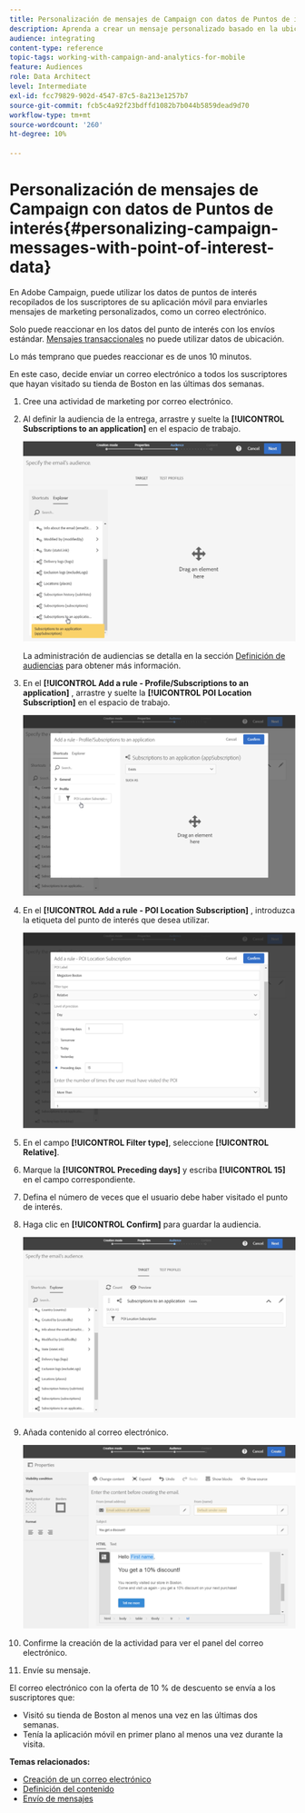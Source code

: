 ```yaml
---
title: Personalización de mensajes de Campaign con datos de Puntos de interés
description: Aprenda a crear un mensaje personalizado basado en la ubicación de los suscriptores con la integración de datos del punto de interés .
audience: integrating
content-type: reference
topic-tags: working-with-campaign-and-analytics-for-mobile
feature: Audiences
role: Data Architect
level: Intermediate
exl-id: fcc79829-902d-4547-87c5-8a213e1257b7
source-git-commit: fcb5c4a92f23bdffd1082b7b044b5859dead9d70
workflow-type: tm+mt
source-wordcount: '260'
ht-degree: 10%

---
```


# Personalización de mensajes de Campaign con datos de Puntos de interés{#personalizing-campaign-messages-with-point-of-interest-data}

En Adobe Campaign, puede utilizar los datos de puntos de interés recopilados de los suscriptores de su aplicación móvil para enviarles mensajes de marketing personalizados, como un correo electrónico.

Solo puede reaccionar en los datos del punto de interés con los envíos estándar. [Mensajes transaccionales](../../channels/using/getting-started-with-transactional-msg.md) no puede utilizar datos de ubicación.

Lo más temprano que puedes reaccionar es de unos 10 minutos.

En este caso, decide enviar un correo electrónico a todos los suscriptores que hayan visitado su tienda de Boston en las últimas dos semanas.

1. Cree una actividad de marketing por correo electrónico.
1. Al definir la audiencia de la entrega, arrastre y suelte la **[!UICONTROL Subscriptions to an application]** en el espacio de trabajo.

   ![](assets/poi_subscriptions_app.png)

   La administración de audiencias se detalla en la sección [Definición de audiencias](../../audiences/using/creating-audiences.md) para obtener más información.

1. En el **[!UICONTROL Add a rule - Profile/Subscriptions to an application]** , arrastre y suelte la **[!UICONTROL POI Location Subscription]** en el espacio de trabajo.

   ![](assets/poi_add_rule_profile_subscription.png)

1. En el **[!UICONTROL Add a rule - POI Location Subscription]** , introduzca la etiqueta del punto de interés que desea utilizar.

   ![](assets/poi_location_subscription.png)

1. En el campo **[!UICONTROL Filter type]**, seleccione **[!UICONTROL Relative]**.
1. Marque la **[!UICONTROL Preceding days]** y escriba **[!UICONTROL 15]** en el campo correspondiente.
1. Defina el número de veces que el usuario debe haber visitado el punto de interés.
1. Haga clic en **[!UICONTROL Confirm]** para guardar la audiencia.

   ![](assets/poi_subscriptions_app_audience_defined.png)

1. Añada contenido al correo electrónico.

   ![](assets/poi_email_content.png)

1. Confirme la creación de la actividad para ver el panel del correo electrónico.
1. Envíe su mensaje.

El correo electrónico con la oferta de 10 % de descuento se envía a los suscriptores que:

* Visitó su tienda de Boston al menos una vez en las últimas dos semanas.
* Tenía la aplicación móvil en primer plano al menos una vez durante la visita.

**Temas relacionados:**

* [Creación de un correo electrónico](../../channels/using/creating-an-email.md)
* [Definición del contenido](../../designing/using/personalization.md#example-email-personalization)
* [Envío de mensajes](../../sending/using/confirming-the-send.md)
